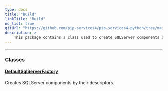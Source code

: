 ```yaml
---
type: docs
title: "Build"
linkTitle: "Build"
no_list: true
gitUrl: "https://github.com/pip-services4/pip-services4-python/tree/main/pip-services4-sqlserver-python"
description: >
    This package contains a class used to create SQLServer components based on their descriptors.
---
```

---
<div class="module-body"> 

### Classes

#### [DefaultSqlServerFactory](default_sqlserver_factory)
Creates SQLServer components by their descriptors.


</div>


